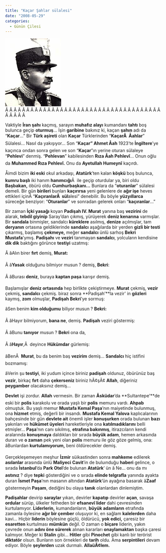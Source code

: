 ```yaml
---
title: "Kaçar Şahlar sülalesi"
date: "2008-05-29"
categories: 
  - Günün Çilesi
---
```


[![180px-rezashah.jpg](../uploads/2008/05/180px-rezashah.jpg)](../uploads/2008/05/180px-rezashah.jpg "180px-rezashah.jpg")Â Â Â Â Â Â Â Â Â Â Â Â Â Â Â Â Â Â Â Â Â Â Â Â Â Â Â Â Â Â Â Â Â Â Â Â Â Â Â Â Â Â 

Vaktiyle **İran şahı** kaçmış, sarayın **muhafız alayı** kumandanı **tahtı** boş bulunca geçip **oturmuş**… İşin **garibine** bakınız ki, kaçan **şahın** adı da “**Kaçar**…” Bir **Türk aşireti** olan **Kaçar** Türklerinden “**KaçarÂ  Åahlar**” Sülalesi... Nasıl da yakışıyor… Son “**Kaçar” Ahmet Åah** 1923’te **İngiltere**’ye kaçınca ondan sonra gelen ve son “**Kaçar**”ın yerine oturan sülaleye “**Pehlevi**” denmiş. “**Pehlevan**” kabilesinden **Rıza Åah Pehlevî**... Onun oğlu da **Muhammed Rıza Pehlevî.** Onu da **Ayetullah Humeynî** kaçırdı.

Åimdi bizim **iki eski** okul arkadaşı, **Atatürk**’ten kalan **köşkü** boş bulunca, **kumru başlı** iki hanım **hanımcığı**Â  ile geçip oturdular ya, biri oldu **Başbakan,** öbürü oldu **Cumhurbaşkanı…** Bunlara da “**oturanlar**” sülalesi demeli. Bir gün **birileri** bunları **kaçırırsa** yeni gelenlere de **ağır işe** heves ettikleri içinÂ “**KaçıranlarÂ  sül**alesi” denebilir. Bu böyle **yüzyıllarca** süreceğe benziyor: “**Oturanlar**” ve sonradan gelerek onları “**kaçıranlar**…”

Bir zaman **İçki yasağı** koyan **Padişah IV. Murat** yanına baş **vezirini** de alarak, **tebdil giyinip** Saray’dan çıkmış, yürüyerek **deniz kenarına** varmışlar. Bir **sandala** binmişler, sandalcı **küreklere** asılmış, **denize** açılmışlar, tam **deryanın** ortasına geldiklerinde **sandalcı** aşağılarda bir yerden **gizli bir testi** çıkarmış, başlamış **çekmeye,** meğer **sandalcı** ünlü sarhoş **Bekri Mustafa**’ymış. **Padişahı** ve **veziri** tanımayan **sandalcı**, yolcuların kendisine **dik dik** baktığını görünce **testiyi** uzatmış:

Â âAlın birer **fırt** demiş, **Murat:**

Â â**Yasak** olduğunu bilmiyor musun ? demiş, **Bekri**:

Â âBurası **deniz**, buraya **kaptan paşa** karışır demiş.

Başlamışlar **deniz ortasında** hep birlikte çekiştirmeye. **Murat** çekmiş, **vezir** çekmiş, **sandalcı** çekmiş. biraz sonra **Padişah’**la vezir' in **gözleri** kaymış, **zom** olmuşlar, **Padişah Bekri**’ye sormuş:

âSen benim **kim olduğumu** biliyor musun ? **Bekri:**

Â âHayır bilmiyorum, **bana ne**, demiş. **Padişah** veziri göstermiş:

Â âBunu **tanıyor** musun ? **Bekri** ona da,

Â â**Hayır**,Â  deyince **Hükümdar** gürlemiş:

âBenÂ  **Murat**, bu da benim baş **vezirim** demiş… **Sandalcı** hiç istifini bozmamış:

âVerin şu **testiyi**, iki yudum içince biriniz **padişah** oldunuz, öbürünüz baş **vezir**, birkaç **fırt** daha **çekerseniz** biriniz hÃ¢şÃ¢ **Allah**, diğeriniz **peygamber** olacaksınız demiş…

**Devlet** işi zordur. **Allah** vermesin. Bir zaman **Ãsküdar**’da **Sultantepe’**de eski bir **polis** karakolu ve orada yaşlı bir **polis** memuru vardı. **Ahpab** olmuştuk. Bu yaşlı memur **Mustafa Kemal Paşa**’nın maiyetinde bulunmuş, ona **hizmet** etmiş, değerli bir insandı. **Mustafa Kemal Yalova** kaplıcalarının bahçesinde bir gün **devlete ait** önemli işler **konuşurken** orada bulunan **bazı** yakınları ve **hükümet üyeleri** hareketleriyle ona **katılmadıklarını** belli etmişler… **Paşa**’nın canı sıkılmış, **etrafına bakınmış**, itirazcıların kendi aralarında **konuşmaya** daldıkları bir sırada **büyük adam**, hemen arkasında duran ve **o zaman** pek yeni olan **polis** memuru ile göz göze gelmiş, ona: âBunlardan **kurtulamıyorum,** beni öldürecekler demiş.

Gerçekleşemeyen meşhur **İzmir** süikastinden sonra **mahkeme** edilerek **asılanlar** arasında ünlü **Maliyeci** **Cavit**’in de buluınduğu **haberi** gelince, o sırada **İstanbul**’da **Park Otel**’de bulunan **Atatürk**’ ün â Ne… onu da mı **astınız** ? diye **tepki** gösterdiğini ve o sırada **elinde telgrafla** yanında ayakta duran **İsmet Paşa**’nın masanın altından **Atatürk**’ün ayağına basarak â**Zaaf** göstermeyin **Paşam**, dediğini bu olaya **tanık** olanlardan dinlemiştim.

**Padişahlar** devirip **saraylar** yıkan, devirler **kapatıp** devirler **açan**, savaşa **ordular** sürüp, ülkeler fetheden bir **efsanevî lider** dahi çevresinden kurtulamıyor. **Liderlerin,** kumandanların, **büyük adamların** etrafında zamanla öylesine **ağır bir çember** oluşuyor ki, en sağlam **kalelerden** daha kavi… Hiçbir **liderin** böylesine güçlü, öldürücü, **yok edici,** çaresiz bir **esaretten** kurtulması **mümkün** değil. O zaman o **biçare** liderin, yakın çevrede onun **adını öne sürerek** alınan kararları **onaylamaktan** başka çaresi kalmıyor. Meğer ki **Stalin** gibi… **Hitler** gibi **Pinochet** gibi kanlı bir terörist **diktatör** olsun. Bunların son örnekleri de **tarih** oldu. Ama **serpintileri** devam ediyor. Böyle **şeylerden** uzak durmalı. **AllaüÃ¢lem.**
